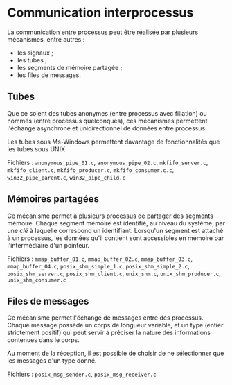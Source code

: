 # Communication interprocessus

La communication entre processus peut être réalisée par plusieurs mécanismes,
entre autres :

* les signaux ;
* les tubes ;
* les segments de mémoire partagée ;
* les files de messages.

## Tubes

Que ce soient des tubes anonymes (entre processus avec filiation) ou nommés
(entre processus quelconques), ces mécanismes permettent l'échange asynchrone
et unidirectionnel de données entre processus.

Les tubes sous Ms-Windows permettent davantage de fonctionnalités que les
tubes sous UNIX.

Fichiers : `anonymous_pipe_01.c`, `anonymous_pipe_02.c`,
`mkfifo_server.c`, `mkfifo_client.c`, `mkfifo_producer.c`,
`mkfifo_consumer.c.c`, `win32_pipe_parent.c`, `win32_pipe_child.c`

## Mémoires partagées

Ce mécanisme permet à plusieurs processus de partager des segments mémoire.
Chaque segment mémoire est identifié, au niveau du système, par une *clé* à
laquelle correspond un identifiant.
Lorsqu'un segment est attaché à un processus, les données qu'il contient
sont accessibles en mémoire par l'intermédiaire d'un pointeur.

Fichiers : `mmap_buffer_01.c`, `mmap_buffer_02.c`, `mmap_buffer_03.c`,
`mmap_buffer_04.c`, `posix_shm_simple_1.c`, `posix_shm_simple_2.c`,
`posix_shm_server.c`, `posix_shm_client.c`, `unix_shm.c`, `unix_shm_producer.c`,
`unix_shm_consumer.c`

## Files de messages

Ce mécanisme permet l'échange de messages entre des processus. Chaque message
possède un corps de longueur variable, et un type (entier strictement positif)
qui peut servir à préciser la nature des informations contenues dans le corps.

Au moment de la réception, il est possible de choisir de ne sélectionner que
les messages d'un type donné.

Fichiers : `posix_msg_sender.c`, `posix_msg_receiver.c`
